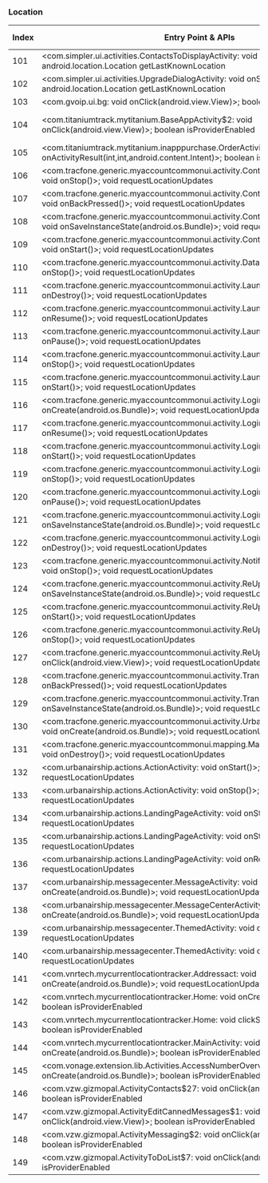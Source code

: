 ### Location
| Index | Entry Point & APIs | Screen shot | Resource id | Label |
| ------------- | ------------- | ------------- |-------------|-------------|
| 101 | <com.simpler.ui.activities.ContactsToDisplayActivity: void onStop()>; android.location.Location getLastKnownLocation | ![](D:\COSMOS\output\py\Play_win8\Communication\com.simpler.contacts\com.simpler.ui.activities.ContactsToDisplayActivity.png) |  | |
| 102 | <com.simpler.ui.activities.UpgradeDialogActivity: void onStop()>; android.location.Location getLastKnownLocation | ![](D:\COSMOS\output\py\Play_win8\Communication\com.simpler.contacts\com.simpler.ui.activities.UpgradeDialogActivity.png) |  | |
| 103 | <com.gvoip.ui.bg: void onClick(android.view.View)>; boolean isProviderEnabled | ![](D:\COSMOS\output\py\Play_win8\Communication\com.snrblabs.grooveip\com.gvoip.ui.GrooVeIPLoginActivity.png) |  | |
| 104 | <com.titaniumtrack.mytitanium.BaseAppActivity$2: void onClick(android.view.View)>; boolean isProviderEnabled | ![](D:\COSMOS\output\py\Play_win8\Communication\com.titaniumtrack.mytitanium\com.titaniumtrack.mytitanium.BaseAppActivity.png) | {'2131689647': <sensitive_component.SensitiveComponent.SensitiveView object at 0x0000012523EF55C0>} | |
| 105 | <com.titaniumtrack.mytitanium.inapppurchase.OrderActivity: void onActivityResult(int,int,android.content.Intent)>; boolean isProviderEnabled | ![](D:\COSMOS\output\py\Play_win8\Communication\com.titaniumtrack.mytitanium\com.titaniumtrack.mytitanium.inapppurchase.OrderActivity.png) |  | D |
| 106 | <com.tracfone.generic.myaccountcommonui.activity.ContactInfoProfileActivity: void onStop()>; void requestLocationUpdates | ![](D:\COSMOS\output\py\Play_win8\Communication\com.tracfone.total.myaccount\com.tracfone.generic.myaccountcommonui.activity.ContactInfoProfileActivity.png) |  | |
| 107 | <com.tracfone.generic.myaccountcommonui.activity.ContactInfoProfileActivity: void onBackPressed()>; void requestLocationUpdates | ![](D:\COSMOS\output\py\Play_win8\Communication\com.tracfone.total.myaccount\com.tracfone.generic.myaccountcommonui.activity.ContactInfoProfileActivity.png) |  | |
| 108 | <com.tracfone.generic.myaccountcommonui.activity.ContactInfoProfileActivity: void onSaveInstanceState(android.os.Bundle)>; void requestLocationUpdates | ![](D:\COSMOS\output\py\Play_win8\Communication\com.tracfone.total.myaccount\com.tracfone.generic.myaccountcommonui.activity.ContactInfoProfileActivity.png) |  | |
| 109 | <com.tracfone.generic.myaccountcommonui.activity.ContactInfoProfileActivity: void onStart()>; void requestLocationUpdates | ![](D:\COSMOS\output\py\Play_win8\Communication\com.tracfone.total.myaccount\com.tracfone.generic.myaccountcommonui.activity.ContactInfoProfileActivity.png) |  | |
| 110 | <com.tracfone.generic.myaccountcommonui.activity.DataManagerActivity: void onStop()>; void requestLocationUpdates | ![](D:\COSMOS\output\py\Play_win8\Communication\com.tracfone.total.myaccount\com.tracfone.generic.myaccountcommonui.activity.DataManagerActivity.png) |  | |
| 111 | <com.tracfone.generic.myaccountcommonui.activity.LaunchActivity: void onDestroy()>; void requestLocationUpdates | ![](D:\COSMOS\output\py\Play_win8\Communication\com.tracfone.total.myaccount\com.tracfone.generic.myaccountcommonui.activity.LaunchActivity.png) |  | |
| 112 | <com.tracfone.generic.myaccountcommonui.activity.LaunchActivity: void onResume()>; void requestLocationUpdates | ![](D:\COSMOS\output\py\Play_win8\Communication\com.tracfone.total.myaccount\com.tracfone.generic.myaccountcommonui.activity.LaunchActivity.png) |  | |
| 113 | <com.tracfone.generic.myaccountcommonui.activity.LaunchActivity: void onPause()>; void requestLocationUpdates | ![](D:\COSMOS\output\py\Play_win8\Communication\com.tracfone.total.myaccount\com.tracfone.generic.myaccountcommonui.activity.LaunchActivity.png) |  | |
| 114 | <com.tracfone.generic.myaccountcommonui.activity.LaunchActivity: void onStop()>; void requestLocationUpdates | ![](D:\COSMOS\output\py\Play_win8\Communication\com.tracfone.total.myaccount\com.tracfone.generic.myaccountcommonui.activity.LaunchActivity.png) |  | |
| 115 | <com.tracfone.generic.myaccountcommonui.activity.LaunchActivity: void onStart()>; void requestLocationUpdates | ![](D:\COSMOS\output\py\Play_win8\Communication\com.tracfone.total.myaccount\com.tracfone.generic.myaccountcommonui.activity.LaunchActivity.png) |  | |
| 116 | <com.tracfone.generic.myaccountcommonui.activity.LoginPopupActivity: void onCreate(android.os.Bundle)>; void requestLocationUpdates | ![](D:\COSMOS\output\py\Play_win8\Communication\com.tracfone.total.myaccount\com.tracfone.generic.myaccountcommonui.activity.LoginPopupActivity.png) |  | |
| 117 | <com.tracfone.generic.myaccountcommonui.activity.LoginPopupActivity: void onResume()>; void requestLocationUpdates | ![](D:\COSMOS\output\py\Play_win8\Communication\com.tracfone.total.myaccount\com.tracfone.generic.myaccountcommonui.activity.LoginPopupActivity.png) |  | |
| 118 | <com.tracfone.generic.myaccountcommonui.activity.LoginPopupActivity: void onStart()>; void requestLocationUpdates | ![](D:\COSMOS\output\py\Play_win8\Communication\com.tracfone.total.myaccount\com.tracfone.generic.myaccountcommonui.activity.LoginPopupActivity.png) |  | |
| 119 | <com.tracfone.generic.myaccountcommonui.activity.LoginPopupActivity: void onStop()>; void requestLocationUpdates | ![](D:\COSMOS\output\py\Play_win8\Communication\com.tracfone.total.myaccount\com.tracfone.generic.myaccountcommonui.activity.LoginPopupActivity.png) |  | |
| 120 | <com.tracfone.generic.myaccountcommonui.activity.LoginPopupActivity: void onPause()>; void requestLocationUpdates | ![](D:\COSMOS\output\py\Play_win8\Communication\com.tracfone.total.myaccount\com.tracfone.generic.myaccountcommonui.activity.LoginPopupActivity.png) |  | |
| 121 | <com.tracfone.generic.myaccountcommonui.activity.LoginPopupActivity: void onSaveInstanceState(android.os.Bundle)>; void requestLocationUpdates | ![](D:\COSMOS\output\py\Play_win8\Communication\com.tracfone.total.myaccount\com.tracfone.generic.myaccountcommonui.activity.LoginPopupActivity.png) |  | |
| 122 | <com.tracfone.generic.myaccountcommonui.activity.LoginPopupActivity: void onDestroy()>; void requestLocationUpdates | ![](D:\COSMOS\output\py\Play_win8\Communication\com.tracfone.total.myaccount\com.tracfone.generic.myaccountcommonui.activity.LoginPopupActivity.png) |  | |
| 123 | <com.tracfone.generic.myaccountcommonui.activity.NotificationPreferenceActivity: void onStop()>; void requestLocationUpdates | ![](D:\COSMOS\output\py\Play_win8\Communication\com.tracfone.total.myaccount\com.tracfone.generic.myaccountcommonui.activity.NotificationPreferenceActivity.png) |  | |
| 124 | <com.tracfone.generic.myaccountcommonui.activity.ReUpWithCCActivity: void onSaveInstanceState(android.os.Bundle)>; void requestLocationUpdates | ![](D:\COSMOS\output\py\Play_win8\Communication\com.tracfone.total.myaccount\com.tracfone.generic.myaccountcommonui.activity.ReUpWithCCActivity.png) |  | |
| 125 | <com.tracfone.generic.myaccountcommonui.activity.ReUpWithCCActivity: void onStart()>; void requestLocationUpdates | ![](D:\COSMOS\output\py\Play_win8\Communication\com.tracfone.total.myaccount\com.tracfone.generic.myaccountcommonui.activity.ReUpWithCCActivity.png) |  | |
| 126 | <com.tracfone.generic.myaccountcommonui.activity.ReUpWithCCActivity: void onStop()>; void requestLocationUpdates | ![](D:\COSMOS\output\py\Play_win8\Communication\com.tracfone.total.myaccount\com.tracfone.generic.myaccountcommonui.activity.ReUpWithCCActivity.png) |  | |
| 127 | <com.tracfone.generic.myaccountcommonui.activity.ReUpWithCCActivity$5: void onClick(android.view.View)>; void requestLocationUpdates | ![](D:\COSMOS\output\py\Play_win8\Communication\com.tracfone.total.myaccount\com.tracfone.generic.myaccountcommonui.activity.ReUpWithCCActivity.png) |  | |
| 128 | <com.tracfone.generic.myaccountcommonui.activity.TransactionActivity: void onBackPressed()>; void requestLocationUpdates | ![](D:\COSMOS\output\py\Play_win8\Communication\com.tracfone.total.myaccount\com.tracfone.generic.myaccountcommonui.activity.TransactionActivity.png) |  | |
| 129 | <com.tracfone.generic.myaccountcommonui.activity.TransactionActivity: void onSaveInstanceState(android.os.Bundle)>; void requestLocationUpdates | ![](D:\COSMOS\output\py\Play_win8\Communication\com.tracfone.total.myaccount\com.tracfone.generic.myaccountcommonui.activity.TransactionActivity.png) |  | |
| 130 | <com.tracfone.generic.myaccountcommonui.activity.UrbanAirshipMessageActivity: void onCreate(android.os.Bundle)>; void requestLocationUpdates | ![](D:\COSMOS\output\py\Play_win8\Communication\com.tracfone.total.myaccount\com.tracfone.generic.myaccountcommonui.activity.UrbanAirshipMessageActivity.png) |  | |
| 131 | <com.tracfone.generic.myaccountcommonui.mapping.MappingStoreMapActivity: void onDestroy()>; void requestLocationUpdates | ![](D:\COSMOS\output\py\Play_win8\Communication\com.tracfone.total.myaccount\com.tracfone.generic.myaccountcommonui.mapping.MappingStoreMapActivity.png) |  | |
| 132 | <com.urbanairship.actions.ActionActivity: void onStart()>; void requestLocationUpdates | ![](D:\COSMOS\output\py\Play_win8\Communication\com.tracfone.total.myaccount\com.urbanairship.actions.ActionActivity.png) |  | |
| 133 | <com.urbanairship.actions.ActionActivity: void onStop()>; void requestLocationUpdates | ![](D:\COSMOS\output\py\Play_win8\Communication\com.tracfone.total.myaccount\com.urbanairship.actions.ActionActivity.png) |  | |
| 134 | <com.urbanairship.actions.LandingPageActivity: void onStart()>; void requestLocationUpdates | ![](D:\COSMOS\output\py\Play_win8\Communication\com.tracfone.total.myaccount\com.urbanairship.actions.LandingPageActivity.png) |  | |
| 135 | <com.urbanairship.actions.LandingPageActivity: void onStop()>; void requestLocationUpdates | ![](D:\COSMOS\output\py\Play_win8\Communication\com.tracfone.total.myaccount\com.urbanairship.actions.LandingPageActivity.png) |  | |
| 136 | <com.urbanairship.actions.LandingPageActivity: void onResume()>; void requestLocationUpdates | ![](D:\COSMOS\output\py\Play_win8\Communication\com.tracfone.total.myaccount\com.urbanairship.actions.LandingPageActivity.png) |  | |
| 137 | <com.urbanairship.messagecenter.MessageActivity: void onCreate(android.os.Bundle)>; void requestLocationUpdates | ![](D:\COSMOS\output\py\Play_win8\Communication\com.tracfone.total.myaccount\com.urbanairship.messagecenter.MessageActivity.png) |  | |
| 138 | <com.urbanairship.messagecenter.MessageCenterActivity: void onCreate(android.os.Bundle)>; void requestLocationUpdates | ![](D:\COSMOS\output\py\Play_win8\Communication\com.tracfone.total.myaccount\com.urbanairship.messagecenter.MessageCenterActivity.png) |  | |
| 139 | <com.urbanairship.messagecenter.ThemedActivity: void onDestroy()>; void requestLocationUpdates | ![](D:\COSMOS\output\py\Play_win8\Communication\com.tracfone.total.myaccount\com.urbanairship.messagecenter.ThemedActivity.png) |  | |
| 140 | <com.urbanairship.messagecenter.ThemedActivity: void onPostResume()>; void requestLocationUpdates | ![](D:\COSMOS\output\py\Play_win8\Communication\com.tracfone.total.myaccount\com.urbanairship.messagecenter.ThemedActivity.png) |  | |
| 141 | <com.vnrtech.mycurrentlocationtracker.Addressact: void onCreate(android.os.Bundle)>; void requestLocationUpdates | ![](D:\COSMOS\output\py\Play_win8\Communication\com.vnrtech.mycurrentlocationtracker\com.vnrtech.mycurrentlocationtracker.Addressact.png) |  | |
| 142 | <com.vnrtech.mycurrentlocationtracker.Home: void onCreate(android.os.Bundle)>; boolean isProviderEnabled | ![](D:\COSMOS\output\py\Play_win8\Communication\com.vnrtech.mycurrentlocationtracker\com.vnrtech.mycurrentlocationtracker.Home.png) |  | |
| 143 | <com.vnrtech.mycurrentlocationtracker.Home: void clickSms(android.view.View)>; boolean isProviderEnabled | ![](D:\COSMOS\output\py\Play_win8\Communication\com.vnrtech.mycurrentlocationtracker\com.vnrtech.mycurrentlocationtracker.Home.png) |  | |
| 144 | <com.vnrtech.mycurrentlocationtracker.MainActivity: void onCreate(android.os.Bundle)>; boolean isProviderEnabled | ![](D:\COSMOS\output\py\Play_win8\Communication\com.vnrtech.mycurrentlocationtracker\com.vnrtech.mycurrentlocationtracker.MainActivity.png) |  | |
| 145 | <com.vonage.extension.lib.Activities.AccessNumberOverview: void onCreate(android.os.Bundle)>; boolean isProviderEnabled | ![](D:\COSMOS\output\py\Play_win8\Communication\com.vonage.MobileExtension\com.vonage.extension.lib.Activities.AccessNumberOverview.png) |  | |
| 146 | <com.vzw.gizmopal.ActivityContacts$27: void onClick(android.view.View)>; boolean isProviderEnabled | ![](D:\COSMOS\output\py\Play_win8\Communication\com.vzw.gizmopal\com.vzw.gizmopal.ActivityContacts.png) |  | F |
| 147 | <com.vzw.gizmopal.ActivityEditCannedMessages$1: void onClick(android.view.View)>; boolean isProviderEnabled | ![](D:\COSMOS\output\py\Play_win8\Communication\com.vzw.gizmopal\com.vzw.gizmopal.ActivityEditCannedMessages.png) |  | |
| 148 | <com.vzw.gizmopal.ActivityMessaging$2: void onClick(android.view.View)>; boolean isProviderEnabled | ![](D:\COSMOS\output\py\Play_win8\Communication\com.vzw.gizmopal\com.vzw.gizmopal.ActivityMessaging.png) |  | |
| 149 | <com.vzw.gizmopal.ActivityToDoList$7: void onClick(android.view.View)>; boolean isProviderEnabled | ![](D:\COSMOS\output\py\Play_win8\Communication\com.vzw.gizmopal\com.vzw.gizmopal.ActivityToDoList.png) |  | |
